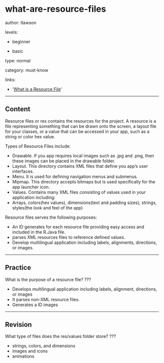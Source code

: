 # what-are-resource-files
author: tlawson

levels:

  - beginner

  - basic

type: normal

category: must-know

links:

  - '[What is a Resource File](https://www.codeproject.com/articles/810940/android-resources-beginner-s-guide-to-organizing-a#the_resources_section)'

---
## Content

Resource files or res contains the resources for the project. A resource is a file representing something that can be drawn onto the screen, a layout file for your classes, or a value that can be accessed in your app, such as a string or color hex value. 

Types of Resource Files include:
* Drawable. If you app requires local images such as .jpg and .png, then these images can be placed in the drawable folder. 
* Layout. This directory contains XML files that define you app’s user interfaces. 
* Menu. It is used for defining navigation menus and submenus.
*	Mipmap. This directory accepts bitmaps but is used specifically for the app launcher icon. 
*	Values. Contains many XML files consisting of values used in your application including: 
  *	Arrays, colors(hex values), dimensions(text and padding sizes), strings, styles(the look and feel of the app)

Resource files serves the following purposes:
*	An ID generates for each resource file providing easy access and included in the R.Java file. 
* parses XML resources files to reference defined values.
* Develop multilingual application including labels, alignments, directions, or images. 




---
## Practice

What is the purpose of a resource file?
???

* Develops multilingual application including labels, alignment, directions, or images
* It parses non-XML resource files.
* Generates a ID images

---
## Revision

What type of files does the res/values folder store?
???

* strings, colors, and dimensions
* images and icons
* animations
